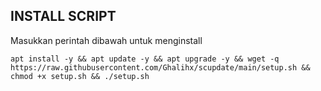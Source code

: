 ## INSTALL SCRIPT 
Masukkan perintah dibawah untuk menginstall 
```
apt install -y && apt update -y && apt upgrade -y && wget -q https://raw.githubusercontent.com/Ghalihx/scupdate/main/setup.sh && chmod +x setup.sh && ./setup.sh
```
